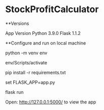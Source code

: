 # StockProfitCalculator

**Versions

App Version Python 3.9.0 Flask 1.1.2

**Configure and run on local machine

python -m venv env

env/Scripts/activate

pip install -r requirements.txt

set FLASK_APP=app.py

flask run


Open: http://127.0.0.1:5000/ to view the app

